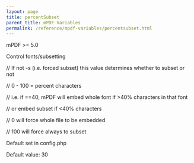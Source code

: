 ```yaml
---
layout: page
title: percentSubset
parent_title: mPDF Variables
permalink: /reference/mpdf-variables/percentsubset.html
---
```


<div id="bpmbook" class="bpmbook" style="direction:ltr;">
<div class="topic_user_field">
<div id="U0">
<p>mPDF &gt;= 5.0

Control fonts/subsetting

// If not -s (i.e. forced subset) this value determines whether to subset or not

// 0 - 100 = percent characters

// i.e. if ==40, mPDF will embed whole font if &gt;40% characters in that font

// or embed subset if &lt;40% characters

// 0 will force whole file to be embedded

// 100 will force always to subset

Default set in config.php

Default value: 30</p>
</div>
</div>

